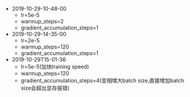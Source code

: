 + 2019-10-29-10-48-00
    + lr=5e-5
    + warmup_steps=2
    + gradient_accumulation_steps=1
+ 2019-10-29-14-35-00
    + lr=2e-5
    + warmup_steps=120
    + gradient_accumulation_steps=1
+ 2019-10-29T15-01-36
    + lr=5e-5(加快training speed)
    + warmup_steps=120
    + gradient_accumulation_steps=4(变相增大batch size,直接增加batch size会超出显存报错)
